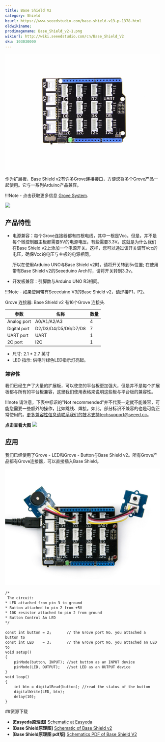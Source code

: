 ```yaml
---
title: Base Shield V2
category: Shield
bzurl: https://www.seeedstudio.com/base-shield-v13-p-1378.html
oldwikiname:
prodimagename: Base_Shield_v2-1.png
wikiurl: http://wiki.seeedstudio.com/cn/Base_Shield_V2
sku: 103030000
---
```


![enter image description here](https://raw.githubusercontent.com/SeeedDocument/Base_Shield_V2/master/img/Base_Shield_v2-1.png)

作为扩展板，Base Shield v2有许多Grove连接接口，方便您将多个Grove产品一起使用。它与一系列Arduino产品兼容。

!!!Note
    -  点击获取更多信息 [Grove System](/Grove_System/).

[![](https://github.com/SeeedDocument/wiki_chinese/raw/master/docs/images/click_to_buy.PNG)](https://item.taobao.com/item.htm?spm=a1z10.3-c.w4002-11172317909.9.5e478797vOWxHW&id=520233320144)


## 产品特性

* 电源兼容：每个Grove连接器都有四根电线，其中一根是Vcc。但是，并不是每个微控制器主板都需要5V的电源电压，有些需要3.3V。这就是为什么我们在Base Shield v2上添加一个电源开关。这样，您可以通过该开关调节Vcc的电压，确保Vcc的电压与主板的电源相同。

    所以在使用Arduino UNO与Base Shield v2时，请将开关转到5v位置; 在使用带有Base Shield v2的Seeeduino Arch时，请将开关转到3.3v。


* 开发板兼容：引脚数与Arduino UNO R3相同。


!!!Note
    - 如果使用带有Seeeduino V3的Base Shield v2，请焊接P1，P2。

Grove 连接器: Base Shield v2 有16个Grove 连接头.

| 参数 | 名称 | 数量|
|----------------|---------|-----|
|Analog port|	A0/A1/A2/A3	|4|
|Digital port|	D2/D3/D4/D5/D6/D7/D8	|7|
|UART port|	UART|	1|
| 2C port  |	I2C  |	1 |

* 尺寸: 2.1 * 2.7 英寸
* LED 指示: 供电时绿色LED指示灯亮起。

### 兼容性

我们已经生产了大量的扩展板，可以使您的平台板更加强大，但是并不是每个扩展板都与所有的平台板兼容，这里我们使用表格来说明这些板与平台板的兼容性。


!!!note
    请注意，下表中标识的"Not recommended"并不代表一定就不能兼容，可能您需要一些额外的操作，比如跳线、焊接。如此，部分标识不兼容的也是可能正常使用的。更多兼容性信息请联系我们的技术支持techsupport@seeed.cc。

**点击查看大图**
[![](https://github.com/SeeedDocument/Seeed-WiKi/raw/master/docs/images/Shield%20Compatibility.png)](https://raw.githubusercontent.com/SeeedDocument/Seeed-WiKi/master/docs/images/Shield%20Compatibility.png)



## 应用

我们已经使用了Grove - LED和Grove - Button与Base Shield v2。所有Grove产品都有Grove连接器，可以直接插入Base Shield。

![enter image description here](https://raw.githubusercontent.com/SeeedDocument/Base_Shield_V2/master/img/Base_Shield_v2-3.png)

```
/*
 The circuit:
* LED attached from pin 3 to ground
* Button attached to pin 2 from +5V
* 10K resistor attached to pin 2 from ground
* Button Control An LED
*/

const int button = 2;       // the Grove port No. you attached a button to
const int LED    = 3;       // the Grove port No. you attached an LED to
void setup()
{
    pinMode(button, INPUT); //set button as an INPUT device
    pinMode(LED, OUTPUT);   //set LED as an OUTPUT device
}
void loop()
{
    int btn = digitalRead(button); //read the status of the button
    digitalWrite(LED, btn);
    delay(10);
}
```

##资源下载

* **[Easyeda原理图]** [Schematic at Easyeda](https://easyeda.com/Seeed/Base_Shield_v2-73af558cabc84d489aa150d218c9a39d)
*  **[Base Shield原理图]** [Schematic of Base Shield v2](https://raw.githubusercontent.com/SeeedDocument/Base_Shield_V2/master/res/Base_Shield_v2.zip)
*  **[Base Shield原理图 pdf版]** [Schematics PDF of Base Shield V2](https://raw.githubusercontent.com/SeeedDocument/Base_Shield_V2/master/res/Base_Shield_v2.pdf)
